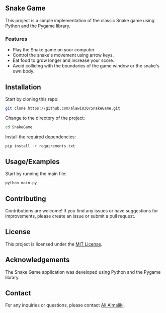 ## Snake Game

This project is a simple implementation of the classic Snake game using Python and the Pygame library.

### Features

- Play the Snake game on your computer.
- Control the snake's movement using arrow keys.
- Eat food to grow longer and increase your score.
- Avoid colliding with the boundaries of the game window or the snake's own body.

## Installation

Start by cloning this repo:

```bash
git clone https://github.com/alawi030/SnakeGame.git
```

Change to the directory of the project:

```bash
cd SnakeGame
```

Install the required dependencies:

```bash
pip install -r requirements.txt
```

## Usage/Examples

Start by running the main file:

```bash
python main.py
```

## Contributing

Contributions are welcome! If you find any issues or have suggestions for improvements, please create an issue or submit a pull request.

## License

This project is licensed under the [MIT License](Licence.txt).

## Acknowledgements

The Snake Game application was developed using Python and the Pygame library.

## Contact

For any inquiries or questions, please contact [Ali Almaliki](mailto:alawilmaliki@gmail.com).
